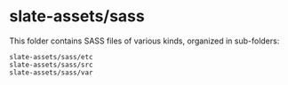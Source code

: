 # slate-assets/sass

This folder contains SASS files of various kinds, organized in sub-folders:

    slate-assets/sass/etc
    slate-assets/sass/src
    slate-assets/sass/var
